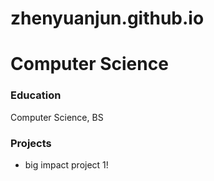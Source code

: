 # zhenyuanjun.github.io

# Computer Science

### Education
Computer Science, BS

### Projects
- big impact project 1!
